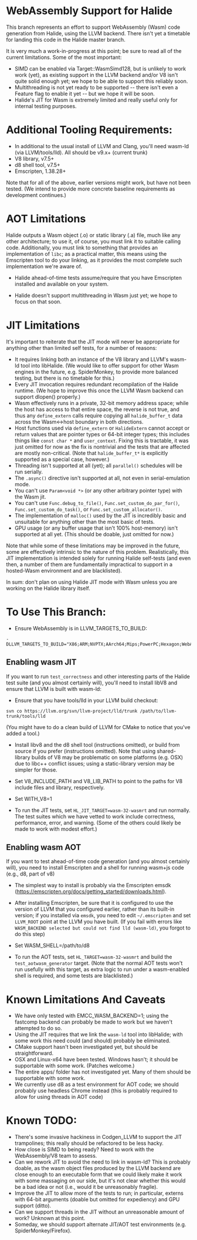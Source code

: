 # WebAssembly Support for Halide

This branch represents an effort to support WebAssembly (Wasm) code generation from Halide, using the LLVM backend. There isn't yet a timetable for landing this code in the Halide master branch.

It is very much a work-in-progress at this point; be sure to read all of the current limitations. Some of the most important:

- SIMD can be enabled via Target::WasmSimd128, but is unlikely to work work (yet), as existing support in the LLVM backend and/or V8 isn't quite solid enough yet; we hope to be able to support this reliably soon.
- Multithreading is not yet ready to be supported -- there isn't even a Feature flag to enable it yet -- but we hope it will be soon.
- Halide's JIT for Wasm is extremely limited and really useful only for internal testing purposes.

# Additional Tooling Requirements:
- In additional to the usual install of LLVM and Clang, you'll need wasm-ld (via LLVM/tools/lld). All should be v9.x+ (current trunk)
- V8 library, v7.5+
- d8 shell tool, v7.5+
- Emscripten, 1.38.28+

Note that for all of the above, earlier versions might work, but have not been tested. (We intend to provide more concrete baseline requirements as development continues.)

# AOT Limitations

Halide outputs a Wasm object (.o) or static library (.a) file, much like any other architecture; to use it, of course, you must link it to suitable calling code. Additionally, you must link to something that provides an implementation of `libc`; as a practical matter, this means using the Emscripten tool to do your linking, as it provides the most complete such implementation we're aware of.

- Halide ahead-of-time tests assume/require that you have Emscripten installed and available on your system.

- Halide doesn't support multithreading in Wasm just yet; we hope to focus on that soon.

# JIT Limitations

It's important to reiterate that the JIT mode will never be appropriate for anything other than limited self tests, for a number of reasons:

- It requires linking both an instance of the V8 library and LLVM's wasm-ld tool into libHalide. (We would like to offer support for other Wasm engines in the future, e.g. SpiderMonkey, to provide more balanced testing, but there is no timetable for this.)
- Every JIT invocation requires redundant recompilation of the Halide runtime. (We hope to improve this once the LLVM Wasm backend can support dlopen() properly.)
- Wasm effectively runs in a private, 32-bit memory address space; while the host has access to that entire space, the reverse is not true, and thus any `define_extern` calls require copying all `halide_buffer_t` data across the Wasm<->host boundary in both directions.
- Host functions used via `define_extern` or `HalideExtern` cannot accept or return values that are pointer types or 64-bit integer types; this includes things like `const char *` and `user_context`. Fixing this is tractable, it was just omitted for now as the fix is nontrivial and the tests that are affected are mostly non-critical. (Note that `halide_buffer_t*` is explicitly supported as a special case, however.)
- Threading isn't supported at all (yet); all `parallel()` schedules will be run serially.
- The `.async()` directive isn't supported at all, not even in serial-emulation mode.
- You can't use `Param<void *>` (or any other arbitrary pointer type) with the Wasm jit.
- You can't use `Func.debug_to_file()`, `Func.set_custom_do_par_for()`, `Func.set_custom_do_task()`, or `Func.set_custom_allocator()`.
- The implementation of `malloc()` used by the JIT is incredibly basic and unsuitable for anything other than the most basic of tests.
- GPU usage (or any buffer usage that isn't 100% host-memory) isn't supported at all yet. (This should be doable, just omitted for now.)

Note that while some of these limitations may be improved in the future, some are effectively intrinsic to the nature of this problem. Realistically, this JIT implementation is intended solely for running Halide self-tests (and even then, a number of them are fundamentally impractical to support in a hosted-Wasm environment and are blacklisted).

In sum: don't plan on using Halide JIT mode with Wasm unless you are working on the Halide library itself.

# To Use This Branch:

- Ensure WebAssembly is in LLVM_TARGETS_TO_BUILD:
```
-DLLVM_TARGETS_TO_BUILD="X86;ARM;NVPTX;AArch64;Mips;PowerPC;Hexagon;WebAssembly
```

## Enabling wasm JIT
If you want to run `test_correctness` and other interesting parts of the Halide test suite (and you almost certainly will), you'll need to install libV8 and ensure that LLVM is built with wasm-ld:

- Ensure that you have tools/lld in your LLVM build checkout:
```
svn co https://llvm.org/svn/llvm-project/lld/trunk /path/to/llvm-trunk/tools/lld
```

(You might have to do a clean build of LLVM for CMake to notice that you've added a tool.)

- Install libv8 and the d8 shell tool (instructions omitted), or build from source if you prefer (instructions omitted). Note that using shared-library builds of V8 may be problematic on some platforms (e.g. OSX) due to libc++ conflict issues; using a static-library version may be simpler for those.

- Set V8_INCLUDE_PATH and V8_LIB_PATH to point to the paths for V8 include files and library, respectively.

- Set WITH_V8=1

- To run the JIT tests, set `HL_JIT_TARGET=wasm-32-wasmrt` and run normally. The test suites which we have vetted to work include correctness, performance, error, and warning. (Some of the others could likely be made to work with modest effort.)

## Enabling wasm AOT

If you want to test ahead-of-time code generation (and you almost certainly will), you need to install Emscripten and a shell for running wasm+js code (e.g., d8, part of v8)

- The simplest way to install is probably via the Emscripten emsdk (https://emscripten.org/docs/getting_started/downloads.html).

- After installing Emscripten, be sure that it is configured to use the version of LLVM that you configured earlier, rather than its built-in version; if you installed via `emsdk`, you need to edit `~/.emscripten` and set `LLVM_ROOT` point at the LLVM you have built. (If you fail with errors like `WASM_BACKEND selected but could not find lld (wasm-ld)`, you forgot to do this step)

- Set WASM_SHELL=/path/to/d8

- To run the AOT tests, set `HL_TARGET=wasm-32-wasmrt` and build the `test_aotwasm_generator` target. (Note that the normal AOT tests won't run usefully with this target, as extra logic to run under a wasm-enabled shell is required, and some tests are blacklisted.)

# Known Limitations And Caveats
- We have only tested with EMCC_WASM_BACKEND=1; using the fastcomp backend can probably be made to work but we haven't attempted to do so.
- Using the JIT requires that we link the `wasm-ld` tool into libHalide; with some work this need could (and should) probably be eliminated.
- CMake support hasn't been investigated yet, but should be straightforward.
- OSX and Linux-x64 have been tested. Windows hasn't; it should be supportable with some work. (Patches welcome.)
- The entire apps/ folder has not investigated yet. Many of them should be supportable with some work.
- We currently use d8 as a test environment for AOT code; we should probably use headless Chrome instead (this is probably required to allow for using threads in AOT code)


# Known TODO:

- There's some invasive hackiness in Codgen_LLVM to support the JIT trampolines; this really should be refactored to be less hacky.
- How close is SIMD to being ready? Need to work with the WebAssembly/V8 team to assess.
- Can we rework JIT to avoid the need to link in wasm-ld? This is probably doable, as the wasm object files produced by the LLVM backend are close enough to an executable form that we could likely make it work with some massaging on our side, but it's not clear whether this would be a bad idea or not (i.e., would it be unreasonably fragile).
- Improve the JIT to allow more of the tests to run; in particular, externs with 64-bit arguments (doable but omitted for expediency) and GPU support (ditto).
- Can we support threads in the JIT without an unreasonable amount of work? Unknown at this point.
- Someday, we should support alternate JIT/AOT test environments (e.g. SpiderMonkey/Firefox).


